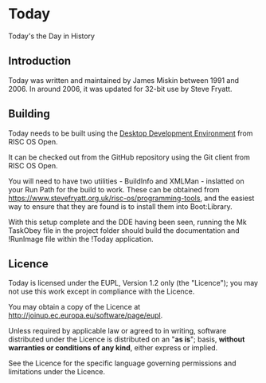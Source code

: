 Today
=====

Today's the Day in History


Introduction
------------

Today was written and maintained by James Miskin between 1991 and 2006. In around 2006, it was updated for 32-bit use by Steve Fryatt.


Building
--------

Today needs to be built using the [Desktop Development Environment](https://www.riscosopen.org/content/sales/dde) from RISC OS Open.

It can be checked out from the GitHub repository using the Git client from RISC OS Open.

You will need to have two utilities - BuildInfo and XMLMan - inslatted on your Run Path for the build to work. These can be obtained from <https://www.stevefryatt.org.uk/risc-os/programming-tools>, and the easiest way to ensure that they are found is to install them into Boot:Library.

With this setup complete and the DDE having been seen, running the Mk TaskObey file in the project folder should build the documentation and !RunImage file within the !Today application.


Licence
-------

Today is licensed under the EUPL, Version 1.2 only (the "Licence"); you may not use this work except in compliance with the Licence.

You may obtain a copy of the Licence at <http://joinup.ec.europa.eu/software/page/eupl>.

Unless required by applicable law or agreed to in writing, software distributed under the Licence is distributed on an "**as is**"; basis, **without warranties or conditions of any kind**, either express or implied.

See the Licence for the specific language governing permissions and limitations under the Licence.